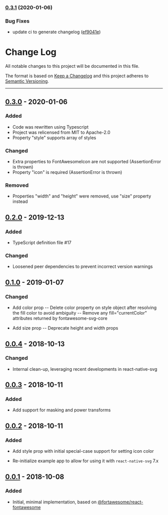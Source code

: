 ### [0.3.1](https://github.com/breeffy/react-native-svg-icons/compare/v0.3.0...v0.3.1) (2020-01-06)


### Bug Fixes

* update ci to generate changelog ([ef9041e](https://github.com/breeffy/react-native-svg-icons/commit/ef9041ed13779922b9530c59f0465f5e936aeda2))

# Change Log

All notable changes to this project will be documented in this file.

The format is based on [Keep a Changelog](http://keepachangelog.com/) and this project adheres to [Semantic Versioning](http://semver.org/).

---

## [0.3.0](https://github.com/breeffy/react-native-svg-icons/releases/tag/v0.3.0) - 2020-01-06

### Added

- Code was rewritten using Typescript
- Project was relicensed from MIT to Apache-2.0
- Property "style" supports array of styles

### Changed

- Extra properties to FontAwesomeIcon are not supported (AssertionError is thrown)
- Property "icon" is required (AssertionError is thrown)

### Removed

- Properties "width" and "height" were removed, use "size" property instead

## [0.2.0](https://github.com/breeffy/react-native-svg-icons/releases/tag/0.2.0) - 2019-12-13

### Added

- TypeScript definition file #17

### Changed

- Loosened peer dependencies to prevent incorrect version warnings

## [0.1.0](https://github.com/breeffy/react-native-svg-icons/releases/tag/0.1.0) - 2019-01-07

### Changed

- Add color prop
  -- Delete color property on style object after resolving the fill color to avoid ambiguity
  -- Remove any fill="currentColor" attributes returned by fontawesome-svg-core

- Add size prop
  -- Deprecate height and width props

## [0.0.4](https://github.com/breeffy/react-native-svg-icons/releases/tag/0.0.4) - 2018-10-13

### Changed

- Internal clean-up, leveraging recent developments in react-native-svg

## [0.0.3](https://github.com/breeffy/react-native-svg-icons/releases/tag/0.0.3) - 2018-10-11

### Added

- Add support for masking and power transforms

## [0.0.2](https://github.com/breeffy/react-native-svg-icons/releases/tag/0.0.2) - 2018-10-11

### Added

- Add style prop with initial special-case support for setting icon color

- Re-initialize example app to allow for using it with `react-native-svg` 7.x

## [0.0.1](https://github.com/breeffy/react-native-svg-icons/releases/tag/0.0.1) - 2018-10-08

### Added

- Initial, minimal implementation, based on [@fortawesome/react-fontawesome](https://github.com/FortAwesome/react-fontawesome/)

